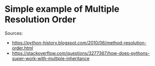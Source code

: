 # Simple example of Multiple Resolution Order
Sources:
* https://python-history.blogspot.com/2010/06/method-resolution-order.html
* https://stackoverflow.com/questions/3277367/how-does-pythons-super-work-with-multiple-inheritance